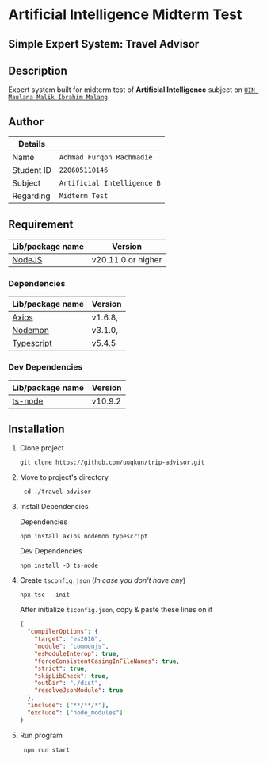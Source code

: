 # Artificial Intelligence Midterm Test

## Simple Expert System: Travel Advisor

## Description

Expert system built for midterm test of **Artificial Intelligence** subject on [`UIN Maulana Malik Ibrahim Malang`](https://informatika.uin-malang.ac.id/)

## Author

| Details    |                             |
| ---------- | --------------------------- |
| Name       | `Achmad Furqon Rachmadie`   |
| Student ID | `220605110146`              |
| Subject    | `Artificial Intelligence B` |
| Regarding  | `Midterm Test`              |

## Requirement

| Lib/package name                         | Version            |
| ---------------------------------------- | ------------------ |
| [NodeJS](https://nodejs.org/en/download) | v20.11.0 or higher |

### Dependencies

| Lib/package name                                       | Version |
| ------------------------------------------------------ | ------- |
| [Axios](https://axios-http.com/docs/intro)             | v1.6.8, |
| [Nodemon](https://www.npmjs.com/package/nodemon)       | v3.1.0, |
| [Typescript](https://www.typescriptlang.org/download/) | v5.4.5  |

### Dev Dependencies

| Lib/package name                                 | Version |
| ------------------------------------------------ | ------- |
| [ts-node](https://www.npmjs.com/package/ts-node) | v10.9.2 |

## Installation

1. Clone project
   ```
   git clone https://github.com/uuqkun/trip-advisor.git
   ```
2. Move to project's directory
   ```
    cd ./travel-advisor
   ```
3. Install Dependencies

   Dependencies

   ```
   npm install axios nodemon typescript
   ```

   Dev Dependencies

   ```
   npm install -D ts-node
   ```

4. Create `tsconfig.json` (_In case you don't have any_)

   ```
   npx tsc --init
   ```

   After initialize `tsconfig.json`, copy & paste these lines on it

   ```json
   {
     "compilerOptions": {
       "target": "es2016",
       "module": "commonjs",
       "esModuleInterop": true,
       "forceConsistentCasingInFileNames": true,
       "strict": true,
       "skipLibCheck": true,
       "outDir": "./dist",
       "resolveJsonModule": true
     },
     "include": ["**/**/*"],
     "exclude": ["node_modules"]
   }
   ```

5. Run program

   ```
    npm run start
   ```
